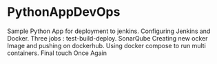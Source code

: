 # PythonAppDevOps
Sample Python App for deployment to jenkins. 
Configuring Jenkins and Docker. 
Three jobs : test-build-deploy. 
SonarQube
Creating new ocker Image and pushing on dockerhub.
Using docker compose to run multi containers.
Final touch 
Once Again
